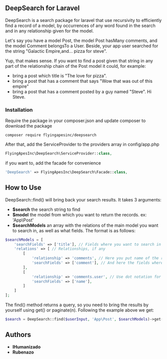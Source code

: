 ## DeepSearch for Laravel

DeepSearch is a search package for laravel that use recursivity to efficiently find a record of a model, by occurrences of any word found in the search and in any relationship given for the model.

Let's say you have a model Post, the model Post hasMany comments, and the model Comment belongsTo a User. Beside, your app user searched for the string "Galactic Empire,and... pizza for steve".

Yup, that makes sense. If you want to find a post given that string in any part of the relationship chain of the Post model it could, for example:

* bring a post which title is "The love for pizza".
* bring a post that has a comment that says "Wow that was out of this empire"
* bring a post that has a comment posted by a guy named "Steve". Hi Steve.

### Installation

Require the package in your composer.json and update composer to download the package

	composer require flyingapesinc/deepsearch

After that, add the ServiceProvider to the providers array in config/app.php

```php
FlyingApesInc\DeepSearch\ServiceProvider::class,
```

if you want to, add the facade for convenience

```php
'DeepSearch' => FlyingApesInc\DeepSearch\Facade::class,
```

## How to Use

DeepSearch::find() will bring back your search results. It takes 3 arguments:

* __$search__ the search string to find
* __$model__ the model from which you want to return the records. ex: 'App\Post'
* __$searchModels__ an array with the relations of the main model you want to search in, as well as what fields. The format is as follows:

```php
$searchModels = [
    'searchFields' => ['title'], // Fields where you want to search in the main model
    'relations' => [ // Relationships, if any
        [
            'relationship' => 'comments', // Here you put name of the relationship
            'searchFields' => ['comment'], // And here the fields where you want to search in the related table
        ],
        [
            'relationship' => 'comments.user', // Use dot notation for inner relations
            'searchFields' => ['name'],
        ]
    ]
];
```

The find() method returns a query, so you need to bring the results by yourself using get() or paginate(n). Following the example above we get:

```php
$search = DeepSearch::find($userInput, 'App\Post', $searchModels)->get();
```

## Authors

* __lHumanizado__
* __Rubenazo__
